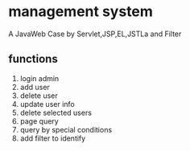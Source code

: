 # management system
A JavaWeb Case by Servlet,JSP,EL,JSTLa and Filter
## functions
1. login admin
2. add user
3. delete user
4. update user info
5. delete selected users
6. page query
7. query by special conditions
8. add filter to identify

